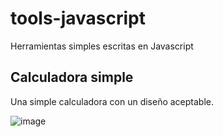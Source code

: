 # tools-javascript
Herramientas simples escritas en Javascript

## Calculadora simple
Una simple calculadora con un diseño aceptable.

![image](https://user-images.githubusercontent.com/44853160/229100147-7f359449-b160-4920-ae8b-7f8f270c5deb.png)
